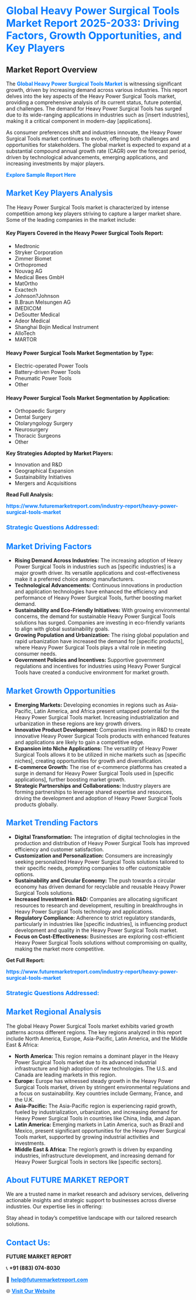 <h1 style="color: #007BFF;">Global Heavy Power Surgical Tools Market Report 2025-2033: Driving Factors, Growth Opportunities, and Key Players</h1>

<section id="overview">
<h2>Market Report Overview</h2>
<p>The <a href="https://www.futuremarketreport.com/industry-report/heavy-power-surgical-tools-market" style="color: #007BFF; text-decoration: none;"><strong>Global Heavy Power Surgical Tools Market</strong></a> is witnessing significant growth, driven by increasing demand across various industries. This report delves into the key aspects of the Heavy Power Surgical Tools market, providing a comprehensive analysis of its current status, future potential, and challenges. The demand for Heavy Power Surgical Tools has surged due to its wide-ranging applications in industries such as [insert industries], making it a critical component in modern-day [applications].</p>
<p>As consumer preferences shift and industries innovate, the Heavy Power Surgical Tools market continues to evolve, offering both challenges and opportunities for stakeholders. The global market is expected to expand at a substantial compound annual growth rate (CAGR) over the forecast period, driven by technological advancements, emerging applications, and increasing investments by major players.</p>
</section>

<section id="overview">
<p><a href="https://www.futuremarketreport.com/request-sample/reportId=43307" style="color: #007BFF; text-decoration: none;"><strong>Explore Sample Report Here</strong></a></p>
</section>

<section id="key-players">
<h2 style="color: #007BFF;">Market Key Players Analysis</h2>
<p>The Heavy Power Surgical Tools market is characterized by intense competition among key players striving to capture a larger market share. Some of the leading companies in the market include:</p>
<h4>Key Players Covered in the Heavy Power Surgical Tools Report:</h4>
<ul><li>Medtronic</li><li>Stryker Corporation</li><li>Zimmer Biomet</li><li>Orthopromed</li><li>Nouvag AG</li><li>Medical Bees GmbH</li><li>MatOrtho</li><li>Exactech</li><li>Johnson?Johnson</li><li>B.Braun Melsungen AG</li><li>iMEDICOM</li><li>DeSoutter Medical</li><li>Adeor Medical</li><li>Shanghai Bojin Medical Instrument</li><li>AlloTech</li><li>MARTOR</li></ul>
<h4>Heavy Power Surgical Tools Market Segmentation by Type:</h4>
<ul><li>Electric-operated Power Tools</li><li>Battery-driven Power Tools</li><li>Pneumatic Power Tools</li><li>Other</li></ul>

<h4>Heavy Power Surgical Tools Market Segmentation by Application:</h4>
<ul><li>Orthopaedic Surgery</li><li>Dental Surgery</li><li>Otolaryngology Surgery</li><li>Neurosurgery</li><li>Thoracic Surgeons</li><li>Other</li></ul>
<p><strong>Key Strategies Adopted by Market Players:</strong></p>
<ul>
<li>Innovation and R&D</li>
<li>Geographical Expansion</li>
<li>Sustainability Initiatives</li>
<li>Mergers and Acquisitions</li>
</ul>
</section>

<section>
<p><strong>Read Full Analysis: </strong></p><a href="https://www.futuremarketreport.com/industry-report/heavy-power-surgical-tools-market" style="color: #007BFF; text-decoration: none;"><strong>https://www.futuremarketreport.com/industry-report/heavy-power-surgical-tools-market</strong></a>
<h3 style="color: #007BFF;">Strategic Questions Addressed:</h3>
</section>

<section id="driving-factors">
<h2 style="color: #007BFF;">Market Driving Factors</h2>
<ul>
<li><strong>Rising Demand Across Industries:</strong> The increasing adoption of Heavy Power Surgical Tools in industries such as [specific industries] is a major growth driver. Its versatile applications and cost-effectiveness make it a preferred choice among manufacturers.</li>
<li><strong>Technological Advancements:</strong> Continuous innovations in production and application technologies have enhanced the efficiency and performance of Heavy Power Surgical Tools, further boosting market demand.</li>
<li><strong>Sustainability and Eco-Friendly Initiatives:</strong> With growing environmental concerns, the demand for sustainable Heavy Power Surgical Tools solutions has surged. Companies are investing in eco-friendly variants to align with global sustainability goals.</li>
<li><strong>Growing Population and Urbanization:</strong> The rising global population and rapid urbanization have increased the demand for [specific products], where Heavy Power Surgical Tools plays a vital role in meeting consumer needs.</li>
<li><strong>Government Policies and Incentives:</strong> Supportive government regulations and incentives for industries using Heavy Power Surgical Tools have created a conducive environment for market growth.</li>
</ul>
</section>

<section id="growth-opportunities">
<h2 style="color: #007BFF;">Market Growth Opportunities</h2>
<ul>
<li><strong>Emerging Markets:</strong> Developing economies in regions such as Asia-Pacific, Latin America, and Africa present untapped potential for the Heavy Power Surgical Tools market. Increasing industrialization and urbanization in these regions are key growth drivers.</li>
<li><strong>Innovative Product Development:</strong> Companies investing in R&D to create innovative Heavy Power Surgical Tools products with enhanced features and applications are likely to gain a competitive edge.</li>
<li><strong>Expansion into Niche Applications:</strong> The versatility of Heavy Power Surgical Tools allows it to be utilized in niche markets such as [specific niches], creating opportunities for growth and diversification.</li>
<li><strong>E-commerce Growth:</strong> The rise of e-commerce platforms has created a surge in demand for Heavy Power Surgical Tools used in [specific applications], further boosting market growth.</li>
<li><strong>Strategic Partnerships and Collaborations:</strong> Industry players are forming partnerships to leverage shared expertise and resources, driving the development and adoption of Heavy Power Surgical Tools products globally.</li>
</ul>
</section>

<section id="trending-factors">
<h2 style="color: #007BFF;">Market Trending Factors</h2>
<ul>
<li><strong>Digital Transformation:</strong> The integration of digital technologies in the production and distribution of Heavy Power Surgical Tools has improved efficiency and customer satisfaction.</li>
<li><strong>Customization and Personalization:</strong> Consumers are increasingly seeking personalized Heavy Power Surgical Tools solutions tailored to their specific needs, prompting companies to offer customizable options.</li>
<li><strong>Sustainability and Circular Economy:</strong> The push towards a circular economy has driven demand for recyclable and reusable Heavy Power Surgical Tools solutions.</li>
<li><strong>Increased Investment in R&D:</strong> Companies are allocating significant resources to research and development, resulting in breakthroughs in Heavy Power Surgical Tools technology and applications.</li>
<li><strong>Regulatory Compliance:</strong> Adherence to strict regulatory standards, particularly in industries like [specific industries], is influencing product development and quality in the Heavy Power Surgical Tools market.</li>
<li><strong>Focus on Cost-Effectiveness:</strong> Businesses are exploring cost-efficient Heavy Power Surgical Tools solutions without compromising on quality, making the market more competitive.</li>
</ul>
</section>

<section>
<p><strong>Get Full Report: </strong></p><a href="https://www.futuremarketreport.com/industry-report/heavy-power-surgical-tools-market" style="color: #007BFF; text-decoration: none;"><strong>https://www.futuremarketreport.com/industry-report/heavy-power-surgical-tools-market</strong></a>
<h3 style="color: #007BFF;">Strategic Questions Addressed:</h3>
</section>


<section id="regional-analysis">
<h2 style="color: #007BFF;">Market Regional Analysis</h2>
<p>The global Heavy Power Surgical Tools market exhibits varied growth patterns across different regions. The key regions analyzed in this report include North America, Europe, Asia-Pacific, Latin America, and the Middle East & Africa:</p>
<ul>
<li><strong>North America:</strong> This region remains a dominant player in the Heavy Power Surgical Tools market due to its advanced industrial infrastructure and high adoption of new technologies. The U.S. and Canada are leading markets in this region.</li>
<li><strong>Europe:</strong> Europe has witnessed steady growth in the Heavy Power Surgical Tools market, driven by stringent environmental regulations and a focus on sustainability. Key countries include Germany, France, and the U.K.</li>
<li><strong>Asia-Pacific:</strong> The Asia-Pacific region is experiencing rapid growth, fueled by industrialization, urbanization, and increasing demand for Heavy Power Surgical Tools in countries like China, India, and Japan.</li>
<li><strong>Latin America:</strong> Emerging markets in Latin America, such as Brazil and Mexico, present significant opportunities for the Heavy Power Surgical Tools market, supported by growing industrial activities and investments.</li>
<li><strong>Middle East & Africa:</strong> The region’s growth is driven by expanding industries, infrastructure development, and increasing demand for Heavy Power Surgical Tools in sectors like [specific sectors].</li>
</ul>
</section>

<footer>
<h2 style="color: #007BFF;">About FUTURE MARKET REPORT</h2>
<p>We are a trusted name in market research and advisory services, delivering actionable insights and strategic support to businesses across diverse industries. Our expertise lies in offering:</p>

<p>Stay ahead in today’s competitive landscape with our tailored research solutions.</p>

<h2 style="color: #007BFF;">Contact Us:</h2>
<p><strong>FUTURE MARKET REPORT</strong></p>
<p>📞 <strong>+91 (883) 074-8030</strong></p>
<p>📧 <strong><a href="mailto:help@futuremarketreport.com" style="color: #007BFF;">help@futuremarketreport.com</a></strong></p>
<p>🌐 <strong><a href="https://www.futuremarketreport.com/" style="color: #007BFF;">Visit Our Website</a></strong></p>
</footer>